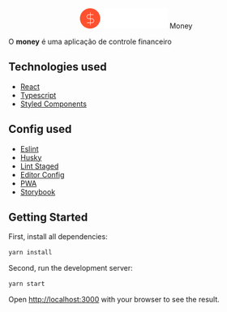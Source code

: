 <div align="center">
 <img src="/src/assets/images/logo.svg" width="173"/> Money
</div>

<p>O <strong>money</strong> é uma aplicação de controle financeiro </p>

<!-- ![Screen](./screens/screen.png) -->

## Technologies used
  - [React](https://pt-br.reactjs.org/)
  - [Typescript](https://www.typescriptlang.org)
  - [Styled Components](https://www.styled-components.com)

## Config used
  - [Eslint](https://eslint.org)
  - [Husky](https://typicode.github.io/husky/#/)
  - [Lint Staged](https://github.com/okonet/lint-staged)
  - [Editor Config](https://editorconfig.org/)
  - [PWA](https://web.dev/progressive-web-apps/)
  - [Storybook](https://storybook.js.org/)

## Getting Started

First, install all dependencies:

```bash
yarn install
```

Second, run the development server:

```bash
yarn start
```

Open [http://localhost:3000](http://localhost:3000) with your browser to see the result.


